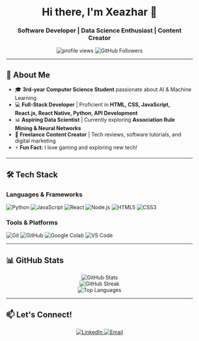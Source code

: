<h1 align="center">Hi there, I'm Xeazhar 👋</h1>
<h3 align="center">Software Developer | Data Science Enthusiast | Content Creator</h3>

<p align="center">
  <img src="https://komarev.com/ghpvc/?username=Xeazhar&label=Profile%20Views&color=blue&style=flat" alt="profile views" />
  <img src="https://img.shields.io/github/followers/Xeazhar?label=Followers&style=social" alt="GitHub Followers" />
</p>

---

## 🚀 **About Me**
- 🎓 **3rd-year Computer Science Student** passionate about AI & Machine Learning  
- 💻 **Full-Stack Developer** | Proficient in **HTML, CSS, JavaScript, React.js, React Native, Python, API Development**  
- 📊 **Aspiring Data Scientist** | Currently exploring **Association Rule Mining & Neural Networks**  
- 🎥 **Freelance Content Creator** | Tech reviews, software tutorials, and digital marketing  
- ⚡ **Fun Fact:** I love gaming and exploring new tech!  

---

## 🛠️ **Tech Stack**
### **Languages & Frameworks**
![Python](https://img.shields.io/badge/Python-3776AB?style=for-the-badge&logo=python&logoColor=white)
![JavaScript](https://img.shields.io/badge/JavaScript-F7DF1E?style=for-the-badge&logo=javascript&logoColor=black)
![React](https://img.shields.io/badge/React-61DAFB?style=for-the-badge&logo=react&logoColor=black)
![Node.js](https://img.shields.io/badge/Node.js-339933?style=for-the-badge&logo=node.js&logoColor=white)
![HTML5](https://img.shields.io/badge/HTML5-E34F26?style=for-the-badge&logo=html5&logoColor=white)
![CSS3](https://img.shields.io/badge/CSS3-1572B6?style=for-the-badge&logo=css3&logoColor=white)

### **Tools & Platforms**
![Git](https://img.shields.io/badge/Git-F05032?style=for-the-badge&logo=git&logoColor=white)
![GitHub](https://img.shields.io/badge/GitHub-181717?style=for-the-badge&logo=github&logoColor=white)
![Google Colab](https://img.shields.io/badge/Google%20Colab-F9AB00?style=for-the-badge&logo=googlecolab&logoColor=white)
![VS Code](https://img.shields.io/badge/VS%20Code-007ACC?style=for-the-badge&logo=visual-studio-code&logoColor=white)

---

## 📊 **GitHub Stats**
<p align="center">
  <img src="https://github-readme-stats.vercel.app/api?username=Xeazhar&show_icons=true&theme=radical" alt="GitHub Stats" />
  <br/>
  <img src="https://github-readme-streak-stats.herokuapp.com/?user=Xeazhar&theme=radical" alt="GitHub Streak" />
  <br/>
  <img src="https://github-readme-stats.vercel.app/api/top-langs/?username=Xeazhar&layout=compact&theme=radical" alt="Top Languages" />
</p>

---


## 📫 **Let's Connect!**
<p align="center">
  <a href="https://www.linkedin.com/in/jazper-bustria-906522300/">
    <img src="https://img.shields.io/badge/LinkedIn-blue?style=for-the-badge&logo=linkedin" alt="LinkedIn" />
  </a>
  <a href="mailto:jazzbustria@gmail.com">
    <img src="https://img.shields.io/badge/Email-D14836?style=for-the-badge&logo=gmail&logoColor=white" alt="Email" />
  </a>
</p>

